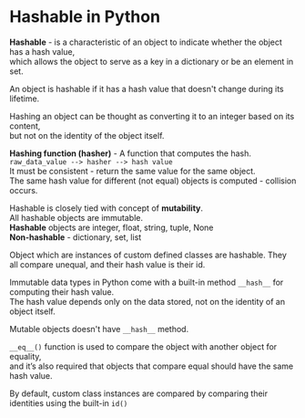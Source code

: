 # Hashable in Python


**Hashable** - is a characteristic of an object to indicate whether the object has a hash value,  
which allows the object to serve as a key in a dictionary or be an element in set.  


An object is hashable if it has a hash value that doesn't change during its lifetime.  


Hashing an object can be thought as converting it to an integer based on its content,  
but not on the identity of the object itself.  


**Hashing function (hasher)** - A function that computes the hash.  
```raw_data_value --> hasher --> hash value```   
It must be consistent - return the same value for the same object.  
The same hash value for different (not equal) objects is computed - collision occurs.  


Hashable is closely tied with concept of **mutability**.  
All hashable objects are immutable.  
**Hashable** objects are integer, float, string, tuple, None  
**Non-hashable** - dictionary, set, list  


Object which are instances of custom defined classes are hashable. 
They all compare unequal, and their hash value is their id.  


Immutable data types in Python come with a built-in method `__hash__` for computing their hash value.  
The hash value depends only on the data stored, not on the identity of an object itself.  


Mutable objects doesn't have `__hash__` method.  

 
`__eq__()` function is used to compare the object with another object for equality,  
and it’s also required that objects that compare equal should have the same hash value.


By default, custom class instances are compared by comparing their identities using the built-in `id()`  

